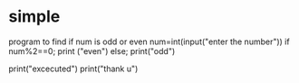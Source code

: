 # simple
program to find if num is odd or even
 num=int(input("enter the number"))
 if num%2==0;
 print ("even")
 else;
 print("odd")

print("excecuted")
print("thank u")
